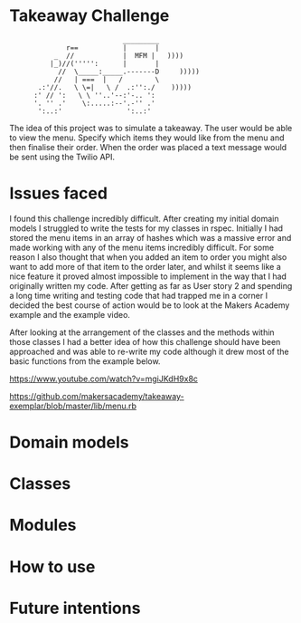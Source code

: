 Takeaway Challenge
==================
```
                            _________
              r==           |       |
           _  //            |  MFM |   ))))
          |_)//(''''':      |       |
            //  \_____:_____.-------D     )))))
           //   | ===  |   /        \
       .:'//.   \ \=|   \ /  .:'':./    )))))
      :' // ':   \ \ ''..'--:'-.. ':
      '. '' .'    \:.....:--'.-'' .'
       ':..:'                ':..:'

 ```
The idea of this project was to simulate a takeaway. The user would be able to view the menu. Specify which items they would like from the menu and then finalise their order. When the order was placed a text message would be sent using the Twilio API.
# Issues faced

I found this challenge incredibly difficult. After creating my initial domain models I struggled to write the tests for my classes in rspec. Initially I had stored the menu items in an array of hashes which was a massive error and made working with any of the menu items incredibly difficult.
For some reason I also thought that when you added an item to order you might also want to add more of that item to the order later, and whilst it seems like a nice feature it proved almost impossible to implement in the way that I had originally written my code.
After getting as far as User story 2 and spending a long time writing and testing code that had trapped me in a corner I decided the best course of action would be to look at the Makers Academy example and the example video.

After looking at the arrangement of the classes and the methods within those classes I had a better idea of how this challenge should have been approached and was able to re-write my code although it drew most of the basic functions from the example below.

https://www.youtube.com/watch?v=mgiJKdH9x8c

https://github.com/makersacademy/takeaway-exemplar/blob/master/lib/menu.rb

# Domain models


# Classes


# Modules


# How to use


# Future intentions
